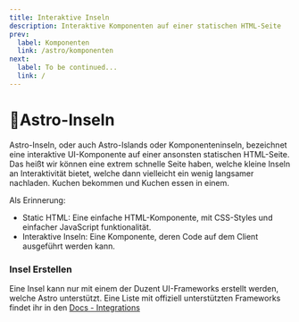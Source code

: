 ```yaml
---
title: Interaktive Inseln
description: Interaktive Komponenten auf einer statischen HTML-Seite
prev:
  label: Komponenten
  link: /astro/komponenten
next:
  label: To be continued...
  link: /
---
```



# 🌴Astro-Inseln

Astro-Inseln, oder auch Astro-Islands oder Komponenteninseln, bezeichnet eine interaktive UI-Komponente auf einer ansonsten statischen HTML-Seite. Das heißt wir können eine extrem schnelle Seite haben, welche kleine Inseln an Interaktivität bietet, welche dann vielleicht ein wenig langsamer nachladen.
Kuchen bekommen und Kuchen essen in einem.



Als Erinnerung:

- Static HTML: Eine einfache HTML-Komponente, mit CSS-Styles und einfacher JavaScript funktionalität.
- Interaktive Inseln: Eine Komponente, deren Code auf dem Client ausgeführt werden kann.

### Insel Erstellen

Eine Insel kann nur mit einem der Duzent UI-Frameworks erstellt werden, welche Astro unterstützt. Eine Liste mit offiziell unterstützten Frameworks findet ihr in den [Docs - Integrations]()